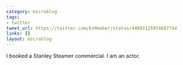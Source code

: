 ```yaml
---
category: microblog
tags:
- twitter
tweet_url: https://twitter.com/ExMember/status/44093125974687744
links: []
layout: microblog
---
```

I booked a Stanley Steamer commercial. I am an actor.
